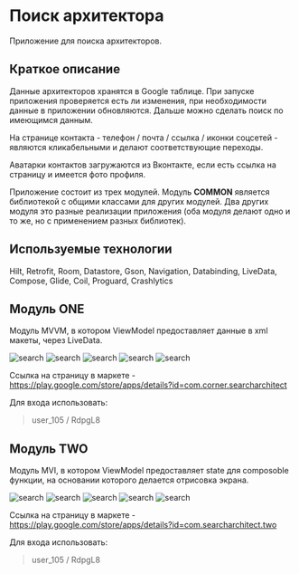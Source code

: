 # Поиск архитектора
Приложение для поиска архитекторов.

## Краткое описание
Данные архитекторов хранятся в Google таблице. При запуске приложения проверяется есть ли изменения,
при необходимости данные в приложении обновляются. Дальше можно сделать поиск по имеющимся данным.

На странице контакта - телефон / почта / ссылка / иконки соцсетей - являются кликабельными и делают соответствующие переходы.

Аватарки контактов загружаются из Вконтакте, если есть ссылка на страницу и имеется фото профиля.

Приложение состоит из трех модулей. Модуль **COMMON** является библиотекой с общими классами для других модулей. Два других модуля это разные реализации приложения (оба модуля делают одно и то же, но с применением разных библиотек).

## Используемые технологии
Hilt, Retrofit, Room, Datastore, Gson, Navigation, Databinding, LiveData, Compose, Glide, Coil, Proguard, Crashlytics

## Модуль ONE
Модуль MVVM, в котором ViewModel предоставляет данные в xml макеты, через LiveData.

![search](https://github.com/kulikovman/CornerArchitect/blob/develop/one/screenshots/login.jpg)
![search](https://github.com/kulikovman/CornerArchitect/blob/develop/one/screenshots/search.jpg)
![search](https://github.com/kulikovman/CornerArchitect/blob/develop/one/screenshots/detail.jpg)
![search](https://github.com/kulikovman/CornerArchitect/blob/develop/one/screenshots/info.jpg)
![search](https://github.com/kulikovman/CornerArchitect/blob/develop/one/screenshots/update.jpg)

Ссылка на страницу в маркете - https://play.google.com/store/apps/details?id=com.corner.searcharchitect

Для входа использовать:
>user_105 / RdpgL8

## Модуль TWO
Модуль MVI, в котором ViewModel предоставляет state для composoble функции, на основании которого делается отрисовка экрана.

![search](https://github.com/kulikovman/CornerArchitect/blob/develop/two/screenshots/login.jpg)
![search](https://github.com/kulikovman/CornerArchitect/blob/develop/two/screenshots/search.jpg)
![search](https://github.com/kulikovman/CornerArchitect/blob/develop/two/screenshots/detail.jpg)
![search](https://github.com/kulikovman/CornerArchitect/blob/develop/two/screenshots/info.jpg)
![search](https://github.com/kulikovman/CornerArchitect/blob/develop/two/screenshots/update.jpg)

Ссылка на страницу в маркете - https://play.google.com/store/apps/details?id=com.searcharchitect.two

Для входа использовать:
>user_105 / RdpgL8
